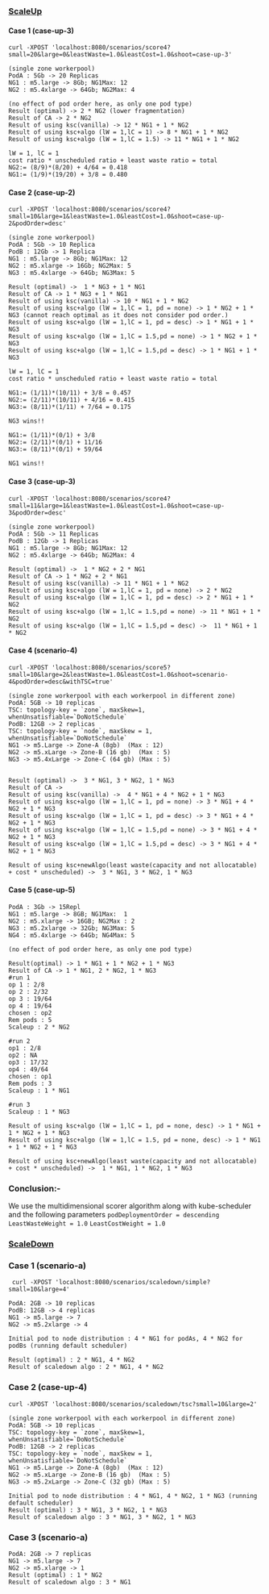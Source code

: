 
### <u>ScaleUp</u>
#### Case 1 (case-up-3)

`curl -XPOST 'localhost:8080/scenarios/score4?small=20&large=0&leastWaste=1.0&leastCost=1.0&shoot=case-up-3'`

```
(single zone workerpool)
PodA : 5Gb -> 20 Replicas
NG1 : m5.large -> 8Gb; NG1Max: 12
NG2 : m5.4xlarge -> 64Gb; NG2Max: 4

(no effect of pod order here, as only one pod type)
Result (optimal) -> 2 * NG2 (lower fragmentation)
Result of CA -> 2 * NG2
Result of using ksc(vanilla) -> 12 * NG1 + 1 * NG2
Result of using ksc+algo (lW = 1,lC = 1) -> 8 * NG1 + 1 * NG2 
Result of using ksc+algo (lW = 1,lC = 1.5) -> 11 * NG1 + 1 * NG2

lW = 1, lC = 1
cost ratio * unscheduled ratio + least waste ratio = total
NG2:= (8/9)*(8/20) + 4/64 = 0.418
NG1:= (1/9)*(19/20) + 3/8 = 0.480
```

#### Case 2 (case-up-2)

 `curl -XPOST 'localhost:8080/scenarios/score4?small=10&large=1&leastWaste=1.0&leastCost=1.0&shoot=case-up-2&podOrder=desc'`

```
(single zone workerpool)
PodA : 5Gb -> 10 Replica
PodB : 12Gb -> 1 Replica
NG1 : m5.large -> 8Gb; NG1Max: 12
NG2 : m5.xlarge -> 16Gb; NG2Max: 5
NG3 : m5.4xlarge -> 64Gb; NG3Max: 5

Result (optimal) ->  1 * NG3 + 1 * NG1
Result of CA -> 1 * NG3 + 1 * NG1
Result of using ksc(vanilla) -> 10 * NG1 + 1 * NG2
Result of using ksc+algo (lW = 1,lC = 1, pd = none) -> 1 * NG2 + 1 * NG3 (cannot reach optimal as it does not consider pod order.)
Result of using ksc+algo (lW = 1,lC = 1, pd = desc) -> 1 * NG1 + 1 * NG3 
Result of using ksc+algo (lW = 1,lC = 1.5,pd = none) -> 1 * NG2 + 1 * NG3 
Result of using ksc+algo (lW = 1,lC = 1.5,pd = desc) -> 1 * NG1 + 1 * NG3 

lW = 1, lC = 1
cost ratio * unscheduled ratio + least waste ratio = total

NG1:= (1/11)*(10/11) + 3/8 = 0.457
NG2:= (2/11)*(10/11) + 4/16 = 0.415
NG3:= (8/11)*(1/11) + 7/64 = 0.175

NG3 wins!!

NG1:= (1/11)*(0/1) + 3/8
NG2:= (2/11)*(0/1) + 11/16
NG3:= (8/11)*(0/1) + 59/64

NG1 wins!!
```

#### Case 3 (case-up-3)

`curl -XPOST 'localhost:8080/scenarios/score4?small=11&large=1&leastWaste=1.0&leastCost=1.0&shoot=case-up-3&podOrder=desc'`

```
(single zone workerpool)
PodA : 5Gb -> 11 Replicas
PodB : 12Gb -> 1 Replicas
NG1 : m5.large -> 8Gb; NG1Max: 12
NG2 : m5.4xlarge -> 64Gb; NG2Max: 4

Result (optimal) ->  1 * NG2 + 2 * NG1
Result of CA -> 1 * NG2 + 2 * NG1
Result of using ksc(vanilla) -> 11 * NG1 + 1 * NG2
Result of using ksc+algo (lW = 1,lC = 1, pd = none) -> 2 * NG2
Result of using ksc+algo (lW = 1,lC = 1, pd = desc) -> 2 * NG1 + 1 * NG2
Result of using ksc+algo (lW = 1,lC = 1.5,pd = none) -> 11 * NG1 + 1 * NG2
Result of using ksc+algo (lW = 1,lC = 1.5,pd = desc) ->  11 * NG1 + 1 * NG2
```

#### Case 4 (scenario-4)

`curl -XPOST 'localhost:8080/scenarios/score5?small=10&large=2&leastWaste=1.0&leastCost=1.0&shoot=scenario-4&podOrder=desc&withTSC=true'`

```
(single zone workerpool with each workerpool in different zone)
PodA: 5GB -> 10 replicas  
TSC: topology-key = `zone`, maxSkew=1, whenUnsatisfiable=`DoNotSchedule`  
PodB: 12GB -> 2 replicas  
TSC: topology-key = `node`, maxSkew = 1, whenUnsatisfiable=`DoNotSchedule`  
NG1 -> m5.Large -> Zone-A (8gb)  (Max : 12)
NG2 -> m5.xLarge -> Zone-B (16 gb)  (Max : 5)
NG3 -> m5.4xLarge -> Zone-C (64 gb) (Max : 5)


Result (optimal) ->  3 * NG1, 3 * NG2, 1 * NG3
Result of CA -> 
Result of using ksc(vanilla) ->  4 * NG1 + 4 * NG2 + 1 * NG3 
Result of using ksc+algo (lW = 1,lC = 1, pd = none) -> 3 * NG1 + 4 * NG2 + 1 * NG3 
Result of using ksc+algo (lW = 1,lC = 1, pd = desc) -> 3 * NG1 + 4 * NG2 + 1 * NG3
Result of using ksc+algo (lW = 1,lC = 1.5,pd = none) -> 3 * NG1 + 4 * NG2 + 1 * NG3 
Result of using ksc+algo (lW = 1,lC = 1.5,pd = desc) -> 3 * NG1 + 4 * NG2 + 1 * NG3 

Result of using ksc+newAlgo(least waste(capacity and not allocatable) + cost * unscheduled) ->  3 * NG1, 3 * NG2, 1 * NG3
```

####  Case 5 (case-up-5)

```
PodA : 3Gb -> 15Repl
NG1 : m5.large -> 8GB; NG1Max:  1
NG2 : m5.xlarge -> 16GB; NG2Max : 2
NG3 : m5.2xlarge -> 32Gb; NG3Max: 5
NG4 : m5.4xlarge -> 64Gb; NG4Max: 5

(no effect of pod order here, as only one pod type)

Result(optimal) -> 1 * NG1 + 1 * NG2 + 1 * NG3 
Result of CA -> 1 * NG1, 2 * NG2, 1 * NG3
#run 1
op 1 : 2/8
op 2 : 2/32
op 3 : 19/64
op 4 : 19/64
chosen : op2
Rem pods : 5
Scaleup : 2 * NG2
 
#run 2
op1 : 2/8
op2 : NA
op3 : 17/32
op4 : 49/64
chosen : op1
Rem pods : 3
Scaleup : 1 * NG1
 
#run 3
Scaleup : 1 * NG3

Result of using ksc+algo (lW = 1,lC = 1, pd = none, desc) -> 1 * NG1 + 1 * NG2 + 1 * NG3 
Result of using ksc+algo (lW = 1,lC = 1.5, pd = none, desc) -> 1 * NG1 + 1 * NG2 + 1 * NG3 

Result of using ksc+newAlgo(least waste(capacity and not allocatable) + cost * unscheduled) ->  1 * NG1, 1 * NG2, 1 * NG3

```

### Conclusion:- 

We use the multidimensional scorer algorithm along with kube-scheduler and the following parameters 
`podDeploymentOrder = descending`
`LeastWasteWeight = 1.0`
`LeastCostWeight = 1.0`

### <u>ScaleDown</u>

### Case 1 (scenario-a)

` curl -XPOST 'localhost:8080/scenarios/scaledown/simple?small=10&large=4'`

```
PodA: 2GB -> 10 replicas
PodB: 12GB -> 4 replicas
NG1 -> m5.large -> 7
NG2 -> m5.2xlarge -> 4

Initial pod to node distribution : 4 * NG1 for podAs, 4 * NG2 for podBs (running default scheduler)

Result (optimal) : 2 * NG1, 4 * NG2
Result of scaledown algo : 2 * NG1, 4 * NG2
```

### Case 2 (case-up-4)

`curl -XPOST 'localhost:8080/scenarios/scaledown/tsc?small=10&large=2'`

```
(single zone workerpool with each workerpool in different zone)
PodA: 5GB -> 10 replicas  
TSC: topology-key = `zone`, maxSkew=1, whenUnsatisfiable=`DoNotSchedule`  
PodB: 12GB -> 2 replicas  
TSC: topology-key = `node`, maxSkew = 1, whenUnsatisfiable=`DoNotSchedule`  
NG1 -> m5.Large -> Zone-A (8gb)  (Max : 12)
NG2 -> m5.xLarge -> Zone-B (16 gb)  (Max : 5) 
NG3 -> m5.2xLarge -> Zone-C (32 gb) (Max : 5)

Initial pod to node distribution : 4 * NG1, 4 * NG2, 1 * NG3 (running default scheduler)
Result (optimal) : 3 * NG1, 3 * NG2, 1 * NG3 
Result of scaledown algo : 3 * NG1, 3 * NG2, 1 * NG3 
```

### Case 3 (scenario-a)

```
PodA: 2GB -> 7 replicas
NG1 -> m5.large -> 7
NG2 -> m5.xlarge -> 1
Result (optimal) : 1 * NG2
Result of scaledown algo : 3 * NG1
```